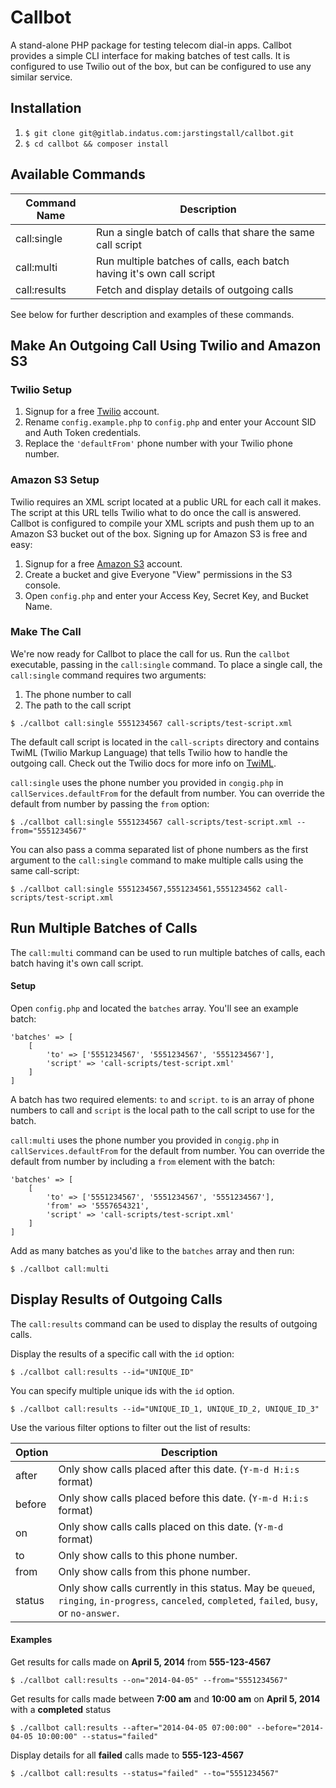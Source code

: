 # Callbot

A stand-alone PHP package for testing telecom dial-in apps. Callbot provides a simple CLI interface for making batches of test calls. It is configured to use Twilio out of the box, but can be configured to use any similar service.

## Installation

1. `$ git clone git@gitlab.indatus.com:jarstingstall/callbot.git`
2. `$ cd callbot && composer install`

## Available Commands

| Command Name | Description                                                           |
| ------------ | --------------------------------------------------------------------- |
| call:single  | Run a single batch of calls that share the same call script           |
| call:multi   | Run multiple batches of calls, each batch having it's own call script |
| call:results | Fetch and display details of outgoing calls                           |

See below for further description and examples of these commands.

## Make An Outgoing Call Using Twilio and Amazon S3

### Twilio Setup

1. Signup for a free [Twilio](https://www.twilio.com/try-twilio) account.
2. Rename `config.example.php` to `config.php` and enter your Account SID and Auth Token credentials.
3. Replace the `'defaultFrom'` phone number with your Twilio phone number.

### Amazon S3 Setup

Twilio requires an XML script located at a public URL for each call it makes. The script at this URL tells Twilio what to do once the call is answered. Callbot is configured to compile your XML scripts and push them up to an Amazon S3 bucket out of the box. Signing up for Amazon S3 is free and easy:

1. Signup for a free [Amazon S3](https://console.aws.amazon.com/s3/) account.
2. Create a bucket and give Everyone "View" permissions in the S3 console.
3. Open `config.php` and enter your Access Key, Secret Key, and Bucket Name.

### Make The Call

We're now ready for Callbot to place the call for us. Run the `callbot` executable, passing in the `call:single` command. To place a single call, the `call:single` command requires two arguments:

1. The phone number to call
2. The path to the call script

```
$ ./callbot call:single 5551234567 call-scripts/test-script.xml
```

The default call script is located in the `call-scripts` directory and contains TwiML (Twilio Markup Language) that tells Twilio how to handle the outgoing call. Check out the Twilio docs for more info on [TwiML](https://www.twilio.com/docs/api/twiml).

`call:single` uses the phone number you provided in `congig.php` in `callServices.defaultFrom` for the default from number. You can override the default from number by passing the `from` option:

```
$ ./callbot call:single 5551234567 call-scripts/test-script.xml --from="5551234567"
```

You can also pass a comma separated list of phone numbers as the first argument to the `call:single` command to make multiple calls using the same call-script:

```
$ ./callbot call:single 5551234567,5551234561,5551234562 call-scripts/test-script.xml
```

## Run Multiple Batches of Calls

The `call:multi` command can be used to run multiple batches of calls, each batch having it's own call script.

#### Setup

Open `config.php` and located the `batches` array. You'll see an example batch:

```
'batches' => [
    [
        'to' => ['5551234567', '5551234567', '5551234567'],
        'script' => 'call-scripts/test-script.xml'
    ]
]
```

A batch has two required elements: `to` and `script`. `to` is an array of phone numbers to call and `script` is the local path to the call script to use for the batch.

`call:multi` uses the phone number you provided in `congig.php` in `callServices.defaultFrom` for the default from number. You can override the default from number by including a `from` element with the batch:

```
'batches' => [
    [
        'to' => ['5551234567', '5551234567', '5551234567'],
        'from' => '5557654321',
        'script' => 'call-scripts/test-script.xml'
    ]
]
```

Add as many batches as you'd like to the `batches` array and then run:

```
$ ./callbot call:multi
```

## Display Results of Outgoing Calls

The `call:results` command can be used to display the results of outgoing calls.

Display the results of a specific call with the `id` option:

```
$ ./callbot call:results --id="UNIQUE_ID"
```

You can specify multiple unique ids with the `id` option.

```
$ ./callbot call:results --id="UNIQUE_ID_1, UNIQUE_ID_2, UNIQUE_ID_3"
```

Use the various filter options to filter out the list of results:

| Option | Description                               |
| ------ | ----------------------------------------- |
| after  | Only show calls placed after this date. (`Y-m-d H:i:s` format)   |
| before | Only show calls placed before this date. (`Y-m-d H:i:s` format)  |
| on     | Only show calls calls placed on this date. (`Y-m-d` format)|
| to     | Only show calls to this phone number.      |
| from   | Only show calls from this phone number.    |
| status | Only show calls currently in this status. May be `queued`, `ringing`, `in-progress`, `canceled`, `completed`, `failed`, `busy`, or `no-answer`. |

#### Examples

Get results for calls made on **April 5, 2014** from **555-123-4567**

```
$ ./callbot call:results --on="2014-04-05" --from="5551234567"
```

Get results for calls made between **7:00 am** and **10:00 am** on **April 5, 2014** with a **completed** status

```
$ ./callbot call:results --after="2014-04-05 07:00:00" --before="2014-04-05 10:00:00" --status="failed"
```

Display details for all **failed** calls made to **555-123-4567**

```
$ ./callbot call:results --status="failed" --to="5551234567"
```
